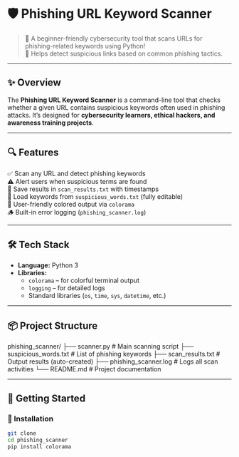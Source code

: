 # 🛡️ Phishing URL Keyword Scanner

> 🚨 A beginner-friendly cybersecurity tool that scans URLs for phishing-related keywords using Python!  
> 📌 Helps detect suspicious links based on common phishing tactics.

---

## ✨ Overview

The **Phishing URL Keyword Scanner** is a command-line tool that checks whether a given URL contains suspicious keywords often used in phishing attacks. It’s designed for **cybersecurity learners, ethical hackers, and awareness training projects**.

---

## 🔍 Features

✅ Scan any URL and detect phishing keywords  
⚠️ Alert users when suspicious terms are found  
📂 Save results in `scan_results.txt` with timestamps  
🧠 Load keywords from `suspicious_words.txt` (fully editable)  
🎨 User-friendly colored output via `colorama`  
🪵 Built-in error logging (`phishing_scanner.log`)

---

## 🛠️ Tech Stack

- **Language:** Python 3
- **Libraries:**  
  - `colorama` – for colorful terminal output  
  - `logging` – for detailed logs  
  - Standard libraries (`os`, `time`, `sys`, `datetime`, etc.)

---

## 📦 Project Structure

phishing_scanner/
├── scanner.py # Main scanning script
├── suspicious_words.txt # List of phishing keywords
├── scan_results.txt # Output results (auto-created)
├── phishing_scanner.log # Logs all scan activities
└── README.md # Project documentation


---

## 🚀 Getting Started

### 🔧 Installation

```bash
git clone 
cd phishing_scanner
pip install colorama
